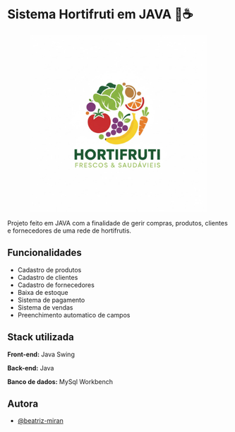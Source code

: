 
# Sistema Hortifruti em JAVA 🍎☕

<p align="center">
  <img src="src/imagens/logoatl.jpg" alt="Descrição da Tela Inicial" width="400px"/>
</p>

Projeto feito em JAVA com a finalidade de gerir compras, produtos, clientes e fornecedores de uma rede de hortifrutis.

## Funcionalidades

- Cadastro de produtos
- Cadastro de clientes
- Cadastro de fornecedores
- Baixa de estoque
- Sistema de pagamento
- Sistema de vendas
- Preenchimento automatico de campos



## Stack utilizada

**Front-end:** Java Swing

**Back-end:** Java

**Banco de dados:** MySql Workbench



## Autora

- [@beatriz-miran](https://www.github.com/beatriz-miran)

